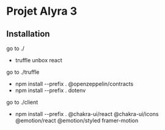 # Projet Alyra 3

## Installation
go to ./  
 - truffle unbox react
  
go to ./truffle  
 - npm install --prefix . @openzeppelin/contracts
 - npm install --prefix .  dotenv

go to ./client
 - npm install --prefix .  @chakra-ui/react @chakra-ui/icons @emotion/react @emotion/styled framer-motion
